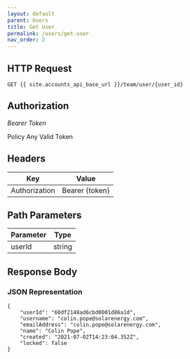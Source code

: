 ```yaml
---
layout: default
parent: Users
title: Get User
permalink: /users/get-user
nav_order: 2
---
```



## HTTP Request

```
GET {{ site.accounts_api_base_url }}/team/user/{user_id}
```


## Authorization

*Bearer Token*

Policy
Any Valid Token


## Headers

| Key     | Value        |
| ----------- | ----------- |
| Authorization | Bearer {token}      |


## Path Parameters


| Parameter   | Type        |
| ----------- | ----------- |
| userId | string      |


## Response Body
### JSON Representation
```
{
    "userId": "60df2148ad6cbd0001d86a1d",
    "username": "colin.pope@solarenergy.com",
    "emailAddress": "colin.pope@solarenergy.com",
    "name": "Colin Pope",
    "created": "2021-07-02T14:23:04.352Z",
    "locked": false
}
```